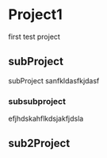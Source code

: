 # Project1
first test project
## subProject
subProject sanfkldasfkjdasf
### subsubproject
efjhdskahflkdsjakfjdsla
## sub2Project
